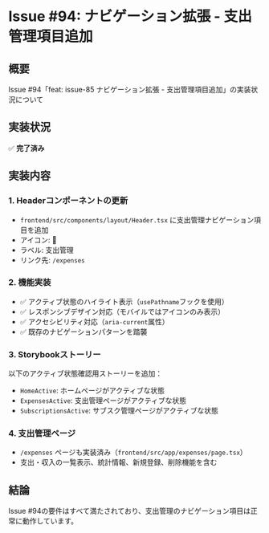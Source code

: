 # Issue #94: ナビゲーション拡張 - 支出管理項目追加

## 概要
Issue #94「feat: issue-85 ナビゲーション拡張 - 支出管理項目追加」の実装状況について

## 実装状況
✅ **完了済み**

## 実装内容

### 1. Headerコンポーネントの更新
- `frontend/src/components/layout/Header.tsx` に支出管理ナビゲーション項目を追加
- アイコン: 💸
- ラベル: 支出管理
- リンク先: `/expenses`

### 2. 機能実装
- ✅ アクティブ状態のハイライト表示（`usePathname`フックを使用）
- ✅ レスポンシブデザイン対応（モバイルではアイコンのみ表示）
- ✅ アクセシビリティ対応（`aria-current`属性）
- ✅ 既存のナビゲーションパターンを踏襲

### 3. Storybookストーリー
以下のアクティブ状態確認用ストーリーを追加：
- `HomeActive`: ホームページがアクティブな状態
- `ExpensesActive`: 支出管理ページがアクティブな状態
- `SubscriptionsActive`: サブスク管理ページがアクティブな状態

### 4. 支出管理ページ
- `/expenses` ページも実装済み（`frontend/src/app/expenses/page.tsx`）
- 支出・収入の一覧表示、統計情報、新規登録、削除機能を含む

## 結論
Issue #94の要件はすべて満たされており、支出管理のナビゲーション項目は正常に動作しています。
